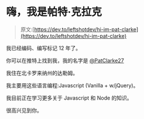 # 嗨，我是帕特·克拉克

> 原文:[https://dev.to/leftshotdev/hi-im-pat-clarke](https://dev.to/leftshotdev/hi-im-pat-clarke)

我已经编码、编写标记 12 年了。

你可以在推特上找到我，我的名字是 [@PatClarke27](https://twitter.com/PatClarke27)

我住在北卡罗来纳州的达勒姆。

我主要用这些语言编程:Javascript (Vanilla + w/jQuery)。

我目前正在学习更多关于 Javascript 和 Node 的知识。

很高兴见到你。